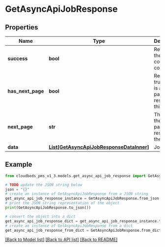 # GetAsyncApiJobResponse


## Properties

Name | Type | Description | Notes
------------ | ------------- | ------------- | -------------
**success** | **bool** | Returns if the request could be completed | [optional] 
**has_next_page** | **bool** | Returns true if there is another page of results after this one | [optional] 
**next_page** | **str** | The URL of the next page of results if there is one | [optional] 
**data** | [**List[GetAsyncApiJobResponseDataInner]**](GetAsyncApiJobResponseDataInner.md) | Job details | [optional] 

## Example

```python
from cloudbeds_pms_v1_3.models.get_async_api_job_response import GetAsyncApiJobResponse

# TODO update the JSON string below
json = "{}"
# create an instance of GetAsyncApiJobResponse from a JSON string
get_async_api_job_response_instance = GetAsyncApiJobResponse.from_json(json)
# print the JSON string representation of the object
print(GetAsyncApiJobResponse.to_json())

# convert the object into a dict
get_async_api_job_response_dict = get_async_api_job_response_instance.to_dict()
# create an instance of GetAsyncApiJobResponse from a dict
get_async_api_job_response_from_dict = GetAsyncApiJobResponse.from_dict(get_async_api_job_response_dict)
```
[[Back to Model list]](../README.md#documentation-for-models) [[Back to API list]](../README.md#documentation-for-api-endpoints) [[Back to README]](../README.md)


